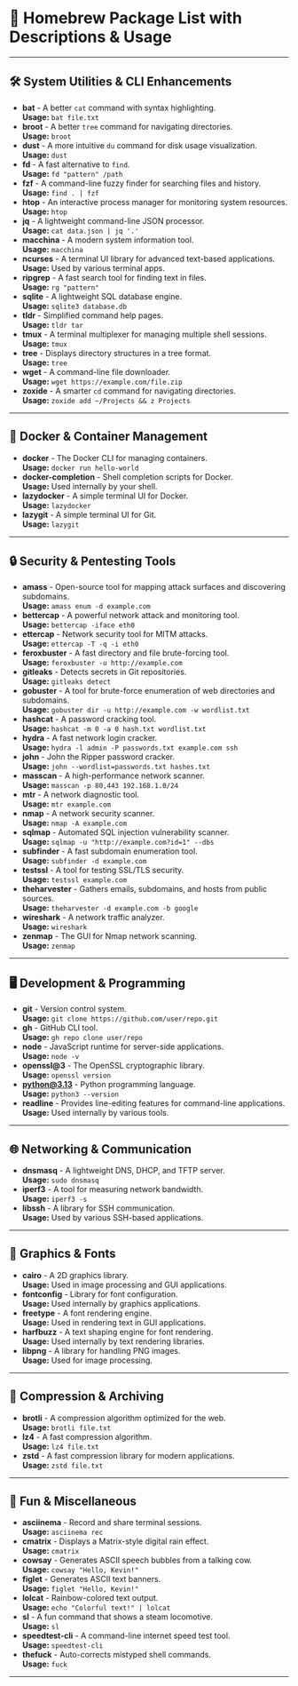 # 🍺 Homebrew Package List with Descriptions & Usage

---

## 🛠️ System Utilities & CLI Enhancements

- **bat** - A better `cat` command with syntax highlighting.  
  **Usage:** `bat file.txt`
- **broot** - A better `tree` command for navigating directories.  
  **Usage:** `broot`
- **dust** - A more intuitive `du` command for disk usage visualization.  
  **Usage:** `dust`
- **fd** - A fast alternative to `find`.  
  **Usage:** `fd "pattern" /path`
- **fzf** - A command-line fuzzy finder for searching files and history.  
  **Usage:** `find . | fzf`
- **htop** - An interactive process manager for monitoring system resources.  
  **Usage:** `htop`
- **jq** - A lightweight command-line JSON processor.  
  **Usage:** `cat data.json | jq '.'`
- **macchina** - A modern system information tool.  
  **Usage:** `macchina`
- **ncurses** - A terminal UI library for advanced text-based applications.  
  **Usage:** Used by various terminal apps.
- **ripgrep** - A fast search tool for finding text in files.  
  **Usage:** `rg "pattern"`
- **sqlite** - A lightweight SQL database engine.  
  **Usage:** `sqlite3 database.db`
- **tldr** - Simplified command help pages.  
  **Usage:** `tldr tar`
- **tmux** - A terminal multiplexer for managing multiple shell sessions.  
  **Usage:** `tmux`
- **tree** - Displays directory structures in a tree format.  
  **Usage:** `tree`
- **wget** - A command-line file downloader.  
  **Usage:** `wget https://example.com/file.zip`
- **zoxide** - A smarter `cd` command for navigating directories.  
  **Usage:** `zoxide add ~/Projects && z Projects`

---

## 🐳 Docker & Container Management

- **docker** - The Docker CLI for managing containers.  
  **Usage:** `docker run hello-world`
- **docker-completion** - Shell completion scripts for Docker.  
  **Usage:** Used internally by your shell.
- **lazydocker** - A simple terminal UI for Docker.  
  **Usage:** `lazydocker`
- **lazygit** - A simple terminal UI for Git.  
  **Usage:** `lazygit`

---

## 🔒 Security & Pentesting Tools

- **amass** - Open-source tool for mapping attack surfaces and discovering subdomains.  
  **Usage:** `amass enum -d example.com`
- **bettercap** - A powerful network attack and monitoring tool.  
  **Usage:** `bettercap -iface eth0`
- **ettercap** - Network security tool for MITM attacks.  
  **Usage:** `ettercap -T -q -i eth0`
- **feroxbuster** - A fast directory and file brute-forcing tool.  
  **Usage:** `feroxbuster -u http://example.com`
- **gitleaks** - Detects secrets in Git repositories.  
  **Usage:** `gitleaks detect`
- **gobuster** - A tool for brute-force enumeration of web directories and subdomains.  
  **Usage:** `gobuster dir -u http://example.com -w wordlist.txt`
- **hashcat** - A password cracking tool.  
  **Usage:** `hashcat -m 0 -a 0 hash.txt wordlist.txt`
- **hydra** - A fast network login cracker.  
  **Usage:** `hydra -l admin -P passwords.txt example.com ssh`
- **john** - John the Ripper password cracker.  
  **Usage:** `john --wordlist=passwords.txt hashes.txt`
- **masscan** - A high-performance network scanner.  
  **Usage:** `masscan -p 80,443 192.168.1.0/24`
- **mtr** - A network diagnostic tool.  
  **Usage:** `mtr example.com`
- **nmap** - A network security scanner.  
  **Usage:** `nmap -A example.com`
- **sqlmap** - Automated SQL injection vulnerability scanner.  
  **Usage:** `sqlmap -u "http://example.com?id=1" --dbs`
- **subfinder** - A fast subdomain enumeration tool.  
  **Usage:** `subfinder -d example.com`
- **testssl** - A tool for testing SSL/TLS security.  
  **Usage:** `testssl example.com`
- **theharvester** - Gathers emails, subdomains, and hosts from public sources.  
  **Usage:** `theharvester -d example.com -b google`
- **wireshark** - A network traffic analyzer.  
  **Usage:** `wireshark`
- **zenmap** - The GUI for Nmap network scanning.  
  **Usage:** `zenmap`

---

## 🖥️ Development & Programming

- **git** - Version control system.  
  **Usage:** `git clone https://github.com/user/repo.git`
- **gh** - GitHub CLI tool.  
  **Usage:** `gh repo clone user/repo`
- **node** - JavaScript runtime for server-side applications.  
  **Usage:** `node -v`
- **openssl@3** - The OpenSSL cryptographic library.  
  **Usage:** `openssl version`
- **python@3.13** - Python programming language.  
  **Usage:** `python3 --version`
- **readline** - Provides line-editing features for command-line applications.  
  **Usage:** Used internally by various tools.

---

## 🌐 Networking & Communication

- **dnsmasq** - A lightweight DNS, DHCP, and TFTP server.  
  **Usage:** `sudo dnsmasq`
- **iperf3** - A tool for measuring network bandwidth.  
  **Usage:** `iperf3 -s`
- **libssh** - A library for SSH communication.  
  **Usage:** Used by various SSH-based applications.

---

## 🎨 Graphics & Fonts

- **cairo** - A 2D graphics library.  
  **Usage:** Used in image processing and GUI applications.
- **fontconfig** - Library for font configuration.  
  **Usage:** Used internally by graphics applications.
- **freetype** - A font rendering engine.  
  **Usage:** Used in rendering text in GUI applications.
- **harfbuzz** - A text shaping engine for font rendering.  
  **Usage:** Used internally by text rendering libraries.
- **libpng** - A library for handling PNG images.  
  **Usage:** Used for image processing.

---

## 🔄 Compression & Archiving

- **brotli** - A compression algorithm optimized for the web.  
  **Usage:** `brotli file.txt`
- **lz4** - A fast compression algorithm.  
  **Usage:** `lz4 file.txt`
- **zstd** - A fast compression library for modern applications.  
  **Usage:** `zstd file.txt`

---

## 🎉 Fun & Miscellaneous

- **asciinema** - Record and share terminal sessions.  
  **Usage:** `asciinema rec`
- **cmatrix** - Displays a Matrix-style digital rain effect.  
  **Usage:** `cmatrix`
- **cowsay** - Generates ASCII speech bubbles from a talking cow.  
  **Usage:** `cowsay "Hello, Kevin!"`
- **figlet** - Generates ASCII text banners.  
  **Usage:** `figlet "Hello, Kevin!"`
- **lolcat** - Rainbow-colored text output.  
  **Usage:** `echo "Colorful text!" | lolcat`
- **sl** - A fun command that shows a steam locomotive.  
  **Usage:** `sl`
- **speedtest-cli** - A command-line internet speed test tool.  
  **Usage:** `speedtest-cli`
- **thefuck** - Auto-corrects mistyped shell commands.  
  **Usage:** `fuck`

---
